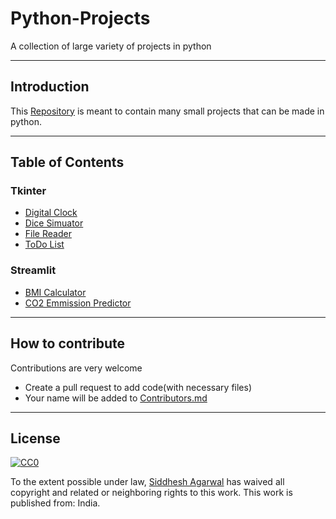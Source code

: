 # Python-Projects
A collection of large variety of projects in python
___________________________________________________________

## Introduction
This [Repository](https://github.com/Siddhesh-Agarwal/Python-Projects) is meant to contain many small projects that can be made in python.
___________________________________________________________

## Table of Contents
### Tkinter
* [Digital Clock](https://github.com/Siddhesh-Agarwal/Python-Projects/blob/main/code/Clock/DigitalClock.py)
* [Dice Simuator](https://github.com/Siddhesh-Agarwal/Python-Projects/blob/main/code/Dice_simulator/simulator.py)
* [File Reader](https://github.com/Siddhesh-Agarwal/Python-Projects/blob/main/code/File%20Reader/file_reader.py)
* [ToDo List](https://github.com/Siddhesh-Agarwal/Python-Projects/blob/main/code/TODO%20List/ToDoList.py)

### Streamlit
* [BMI Calculator](https://github.com/Siddhesh-Agarwal/Python-Projects/tree/main/code/BMI_Calculator)
* [CO2 Emmission Predictor]()

___________________________________________________________

## How to contribute
Contributions are very welcome
* Create a pull request to add code(with necessary files)
* Your name will be added to [Contributors.md](https://github.com/Siddhesh-Agarwal/Python-Projects/blob/main/Contributors.md)

___________________________________________________________


## License
[![CC0](http://mirrors.creativecommons.org/presskit/buttons/88x31/svg/cc-zero.svg)](https://creativecommons.org/publicdomain/zero/1.0/)

To the extent possible under law, [Siddhesh Agarwal](https://github.com/Siddhesh-Agarwal) has waived all copyright and related or neighboring rights to this work. This work is published from: India.
